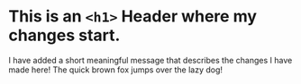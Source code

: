 # This is an `<h1>` Header where my changes start.  
I have added a short meaningful message that describes the changes I have made here! The quick brown fox jumps over the lazy dog!
